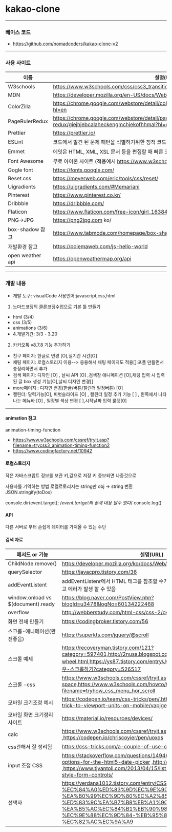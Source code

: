 # kakao-clone

---

### 베이스 코드

- https://github.com/nomadcoders/kakao-clone-v2

---

### 사용 사이트

| 이름             | 설명(URL)                                                                                         |
| ---------------- | ------------------------------------------------------------------------------------------------- |
| W3schools        | https://www.w3schools.com/css/css3_transitions.asp                                                |
| MDN              | https://developer.mozilla.org/en-US/docs/Web/CSS/transform-function/translateY                    |
| ColorZilla       | https://chrome.google.com/webstore/detail/colorzilla/bhlhnicpbhignbdhedgjhgdocnmhomnp?hl=en       |
| PageRulerRedux   | https://chrome.google.com/webstore/detail/page-ruler-redux/giejhjebcalaheckengmchjekofhhmal?hl=en |
| Prettier         | https://prettier.io/                                                                              |
| ESLint           | 코드에서 발견 된 문제 패턴을 식별하기위한 정적 코드 분석 도구                                     |
| Emmet            | 에밋은 HTML, XML, XSL 문서 등을 편집할 때 빠른 코딩을 위해 사용하는 플러그인이다.                 |
| Font Awesome     | 무료 아이콘 사이트 (적용예시 https://www.w3schools.com/icons/fontawesome5_intro.asp )             |
| Gogle font       | https://fonts.google.com/                                                                         |
| Reset.css        | https://meyerweb.com/eric/tools/css/reset/​                                                       |
| Uigradients      | https://uigradients.com/#Memariani                                                                |
| Pinterest        | https://www.pinterest.co.kr/                                                                      |
| Dribbble         | https://dribbble.com/                                                                             |
| Flaticon         | https://www.flaticon.com/free-icon/girl_163847?term=profile&page=1&position=57                    |
| PNG->JPG         | https://png2jpg.com ko/                                                                           |
| box-shadow 참고  | https://www.tabmode.com/homepage/box-shadow.html                                                  |
| 개발환경 참고    | https://poiemaweb.com/js-hello-world                                                              |
| open weather api | https://openweathermap.org/api                                                                    |

---

### 개발 내용

- 개발 도구: visualCode
  사용언어:javascript,css,html

1. 노마드코딩의 클론코딩수업으로 기본 틀 만들기

- html (3/4)
- css (3/5)
- animations (3/6)
- 4.개발기간: 3/3 - 3.20

2. 카카오톡 v8.7.8 기능 추가하기

- 친구 페이지: 한글로 변경 [O],실기간 시간[O]
- 채팅 페이지: 로컬스토리지 이용--> 응용해서 채팅 페이지도 적용[]:포폴 만들면서 총정리하면서 추가
- 검색 페이지: 디자인 [O] , 날씨 API [O] ,검색창 애니메이션 [O],채팅 입력 시 입력된 글 box 생성 기능[O],날씨 디자인 변경[]
- more페이지 : 디자인 변경(한글/버튼/캘린더 일정버튼) [O]
- 캘린더: 달력기능[O], 피벗슬라이드 [O] , 캘린더 일정 추가 기능 [ ] , 왼쪽에서 나타나는 메뉴바 [O] , 일정별 색상 변경 [ ],시작날짜 입력 룰렛[0]

---

#### animation 참고

animation-timing-function

- https://www.w3schools.com/cssref/tryit.asp?filename=trycss3_animation-timing-function2
- https://www.codingfactory.net/10942

#### 로컬스토리지

작은 자바스크립트 정보를 보관
키,값으로 저장
키 중보되면 나중것으로

사용자를 기억하는 방법
로컬르토리지는 string만
obj -> string 변환
JSON.stringify(toDos)

console.dir(event.target); /_event.tartget의 상세 내용 알수 있다_/
console.log()

#### API

다른 서버로 부터 손쉽게 데이터를 가져올 수 있는 수단

#### 검색 자료

| 메서드 or 기능                      | 설명(URL)                                                                                                                                                                                                                                       |
| ----------------------------------- | ----------------------------------------------------------------------------------------------------------------------------------------------------------------------------------------------------------------------------------------------- |
| ChildNode.remove()                  | https://developer.mozilla.org/ko/docs/Web/API/ChildNode/remove                                                                                                                                                                                  |
| querySelector                       | https://javacpro.tistory.com/36                                                                                                                                                                                                                 |
| addEventListent                     | addEventListenr에서 HTML 태그를 참조할 수가 없었기 때문에 null을 참조하게 됐고 에러가 발생 할 수 있음                                                                                                                                           |
| window.onload vs \$(document).ready | https://blog.naver.com/PostView.nhn?blogId=u3478&logNo=60134222468                                                                                                                                                                              |
| overflow                            | http://webberstudy.com/html-css/css-2/overflow-float-clear/                                                                                                                                                                                     |
| 화면 전체 만들기                    | https://codingbroker.tistory.com/56                                                                                                                                                                                                             |
| 스크롤-애니메이션(완전좋음)         | https://superkts.com/jquery/@scroll                                                                                                                                                                                                             |
| 스크롤 예제                         | https://recoveryman.tistory.com/121?category=597401,http://2nusa.blogspot.com/2016/10/jquery-mouse-wheel.html,https://ys87.tistory.com/entry/JQuery-마우스휠을-이용하여-좌우-스크롤하기?category=526517                                         |
| 스크롤 -css                         | https://www.w3schools.com/cssref/tryit.asp?filename=trycss_text_white-space,https://www.w3schools.com/howto/tryit.asp?filename=tryhow_css_menu_hor_scroll                                                                                       |
| 모바일 크기조정 예시                | https://codepen.io/team/css-tricks/pen/,https://css-tricks.com/the-trick-to-viewport-units-on-mobile/vapjge                                                                                                                                     |
| 모바일 화면 크기정리 사이트         | https://material.io/resources/devices/                                                                                                                                                                                                          |
| calc                                | https://www.w3schools.com/cssref/tryit.asp?filename=trycss_func_calc ,https://codepen.io/chriscoyier/pen/uoxqs                                                                                                                                  |
| css관해서 잘 정리됨                 | https://css-tricks.com/a-couple-of-use-cases-for-calc/                                                                                                                                                                                          |  |  | https://css-tricks.com/the-trick-to-viewport-units-on-mobile/ |
| input 조정 CSS                      | https://stackoverflow.com/questions/14946091/are-there-any-style-options-for-the-html5-date-picker ,http://jsfiddle.net/plan/V2Q58/ ,https://www.tjvantoll.com/2013/04/15/list-of-pseudo-elements-to-style-form-controls/                       |
| 선택자                              | https://verdana1012.tistory.com/entry/CSS3-nthchildn-%EC%84%A0%ED%83%9D%EC%9E%90-%EA%B0%99%EC%9D%80%EC%A2%85%EB%A5%98%EC%9D%98-%ED%83%9C%EA%B7%B8%EB%A1%9C-%EA%B5%AC%EC%84%B1%EB%90%98%EC%96%B4-%EC%9E%88%EC%9D%84-%EB%95%8C-%EC%82%AC%EC%9A%A9 |
